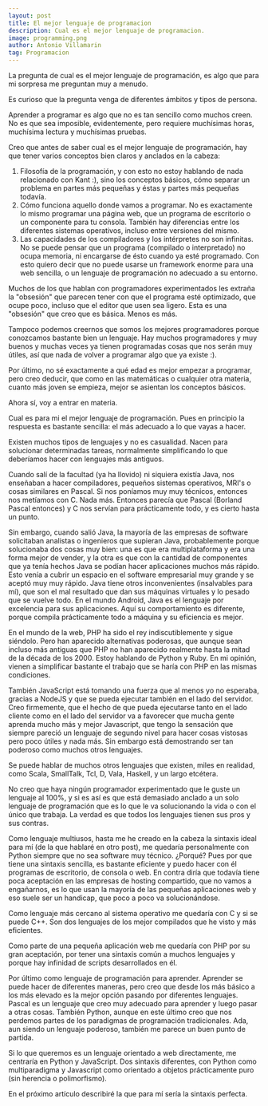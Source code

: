 ```yaml
---
layout: post
title: El mejor lenguaje de programacion
description: Cual es el mejor lenguaje de programacion.
image: programming.png
author: Antonio Villamarin
tag: Programacion
---
```


La pregunta de cual es el mejor lenguaje de  programación, es algo que para mi sorpresa me preguntan muy a menudo.

Es curioso que la pregunta venga de diferentes ámbitos y tipos de persona.

Aprender a programar es algo que no es tan sencillo como muchos creen. No es que sea imposible, evidentemente, pero requiere muchísimas horas, muchísima lectura y muchísimas pruebas.

Creo que antes de saber cual es el mejor lenguaje de programación, hay que tener varios conceptos bien claros y anclados en la cabeza:

1. Filosofía de la programación, y con esto no estoy hablando de nada relacionado con Kant :), sino los conceptos básicos, cómo separar un problema en partes más pequeñas y éstas y partes más pequeñas todavía.
2. Cómo funciona aquello donde vamos a programar. No es exactamente lo mismo programar una página web, que un programa de escritorio o un componente para tu consola. También hay diferencias entre los diferentes sistemas operativos, incluso entre versiones del mismo.
3. Las capacidades de los compiladores y los intérpretes no son infinitas. No se puede pensar que un programa (compilado o interpretado) no ocupa memoria, ni encargarse de ésto cuando ya esté programado. Con esto quiero decir que no puede usarse un framework enorme para una web sencilla, o un lenguaje de programación no adecuado a su entorno.

Muchos de los que hablan con programadores experimentados les extraña la "obsesión" que parecen tener con que el programa esté optimizado, que ocupe poco, incluso que el editor que usen sea ligero. Esta es una "obsesión" que creo que es básica. Menos es más.

Tampoco podemos creernos que somos los mejores programadores porque conozcamos bastante bien un lenguaje. Hay muchos programadores y muy buenos y muchas veces ya tienen programadas cosas que nos serán muy útiles, así que nada de volver a programar algo que ya existe :).

Por último, no sé exactamente a qué edad es mejor empezar a programar, pero creo deducir, que como en las matemáticas o cualquier otra materia, cuanto más joven se empieza, mejor se asientan los conceptos básicos.

Ahora sí, voy a entrar en materia.

Cual es para mi el mejor lenguaje de programación. Pues en principio la respuesta es bastante sencilla: el más adecuado a lo que vayas a hacer.

Existen muchos tipos de lenguajes y no es casualidad. Nacen para solucionar determinadas tareas, normalmente simplificando lo que deberíamos hacer con lenguajes más antiguos.

Cuando salí de la facultad (ya ha llovido) ni siquiera existía Java, nos enseñaban a hacer compiladores, pequeños sistemas operativos, MRI's o cosas similares en Pascal. Si nos poníamos muy muy técnicos, entonces nos metíamos con C. Nada más. Entonces parecía que Pascal (Borland Pascal entonces) y C nos servían para prácticamente todo, y es cierto hasta un punto.

Sin embargo, cuando salió Java, la mayoría de las empresas de software solicitaban analistas o ingenieros que supieran Java, probablemente porque solucionaba dos cosas muy bien: una es que era multiplataforma y era una forma mejor de vender, y la otra es que con la cantidad de componentes que ya tenía hechos Java se podían hacer aplicaciones muchos más rápido. Esto venía a cubrir un espacio en el software empresarial muy grande y se aceptó muy muy rápido. Java tiene otros inconvenientes (insalvables para mí), que son el mal resultado que dan sus máquinas virtuales y lo pesado que se vuelve todo. En el mundo Android, Java es el lenguaje por excelencia para sus aplicaciones. Aquí su comportamiento es diferente, porque compila prácticamente todo a máquina y su eficiencia es mejor.

En el mundo de la web, PHP ha sido el rey indiscutiblemente y sigue siéndolo. Pero han aparecido alternativas poderosas, que aunque sean incluso más antiguas que PHP no han aparecido realmente hasta la mitad de la década de los 2000. Estoy hablando de Python y Ruby. En mi opinión, vienen a simplificar bastante el trabajo que se haría con PHP en las mismas condiciones.

También JavaScript está tomando una fuerza que al menos yo no esperaba, gracias a NodeJS y que se pueda ejecutar también en el lado del servidor. Creo firmemente, que el hecho de que pueda ejecutarse tanto en el lado cliente como en el lado del servidor va a favorecer que mucha gente aprenda mucho más y mejor Javascript, que tengo la sensación que siempre pareció un lenguaje de segundo nivel para hacer cosas vistosas pero poco útiles y nada más. Sin embargo está demostrando ser tan poderoso como muchos otros lenguajes.

Se puede hablar de muchos otros lenguajes que existen, miles en realidad, como Scala, SmallTalk, Tcl, D, Vala, Haskell, y un largo etcétera.

No creo que haya ningún programador experimentado que le guste un lenguaje al 100%, y si es así es que está demasiado anclado a un solo lenguaje de programación que es lo que le va solucionando la vida o con el único que trabaja. La verdad es que todos los lenguajes tienen sus pros y sus contras.

Como lenguaje multiusos, hasta me he creado en la cabeza la sintaxis ideal para mí (de la que hablaré en otro post), me quedaría personalmente con Python siempre que no sea software muy técnico. ¿Porqué? Pues por que tiene una sintaxis sencilla, es bastante eficiente y puedo hacer con él programas de escritorio, de consola o web. En contra diría que todavía tiene poca aceptación en las empresas de hosting compartido, que no vamos a engañarnos, es lo que usan la mayoría de las pequeñas aplicaciones web y eso suele ser un handicap, que poco a poco va solucionándose.

Como lenguaje más cercano al sistema operativo me quedaría con C y si se puede C++. Son dos lenguajes de los mejor compilados que he visto y más eficientes.

Como parte de una pequeña aplicación web me quedaría con PHP por su gran aceptación, por tener una sintaxis común a muchos lenguajes y porque hay infinidad de scripts desarrollados en él.

Por último como lenguaje de programación para aprender. Aprender se puede hacer de diferentes maneras, pero creo que desde los más básico a los más elevado es la mejor opción pasando por diferentes lenguajes. Pascal es un lenguaje que creo muy adecuado para aprender y luego pasar a otras cosas. También Python, aunque en este último creo que nos perdemos partes de los paradigmas de programación tradicionales. Ada, aun siendo un lenguaje poderoso, también me parece un buen punto de partida.

Si lo que queremos es un lenguaje orientado a web directamente, me centraría en Python y JavaScript. Dos sintaxis diferentes, con Python como multiparadigma y Javascript como orientado a objetos prácticamente puro (sin herencia o polimorfismo).

En el próximo artículo describiré la que para mí sería la sintaxis perfecta.